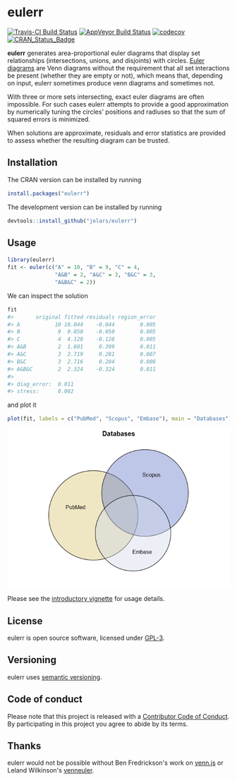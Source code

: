 
<!-- README.md is generated from README.Rmd. Please edit that file -->
eulerr
======

[![Travis-CI Build Status](https://travis-ci.org/jolars/eulerr.svg?branch=master)](https://travis-ci.org/jolars/eulerr) [![AppVeyor Build Status](https://ci.appveyor.com/api/projects/status/github/jolars/eulerr?branch=master&svg=true)](https://ci.appveyor.com/project/jolars/eulerr) [![codecov](https://codecov.io/gh/jolars/eulerr/branch/master/graph/badge.svg)](https://codecov.io/gh/jolars/eulerr) [![CRAN\_Status\_Badge](http://www.r-pkg.org/badges/version/eulerr)](https://cran.r-project.org/package=eulerr)

**eulerr** generates area-proportional euler diagrams that display set relationships (intersections, unions, and disjoints) with circles. [Euler diagrams](https://en.wikipedia.org/wiki/Euler_diagram) are Venn diagrams without the requirement that all set interactions be present (whether they are empty or not), which means that, depending on input, eulerr sometimes produce venn diagrams and sometimes not.

With three or more sets intersecting, exact euler diagrams are often impossible. For such cases eulerr attempts to provide a good approximation by numerically tuning the circles' positions and radiuses so that the sum of squared errors is minimized.

When solutions are approximate, residuals and error statistics are provided to assess whether the resulting diagram can be trusted.

Installation
------------

The CRAN version can be installed by running

``` r
install.packages("eulerr")
```

The development version can be installed by running

``` r
devtools::install_github("jolars/eulerr")
```

Usage
-----

``` r
library(eulerr)
fit <- euler(c("A" = 10, "B" = 9, "C" = 4,
               "A&B" = 2, "A&C" = 3, "B&C" = 3,
               "A&B&C" = 2))
```

We can inspect the solution

``` r
fit
#>       original fitted residuals region_error
#> A           10 10.044    -0.044        0.005
#> B            9  9.050    -0.050        0.005
#> C            4  4.128    -0.128        0.005
#> A&B          2  1.601     0.399        0.011
#> A&C          3  2.719     0.281        0.007
#> B&C          3  2.716     0.284        0.008
#> A&B&C        2  2.324    -0.324        0.011
#> 
#> diag_error:  0.011 
#> stress:      0.002
```

and plot it

``` r
plot(fit, labels = c("PubMed", "Scopus", "Embase"), main = "Databases")
```

![](README-plot_method-1.png)

Please see the [introductory vignette](https://CRAN.R-project.org/package=eulerr/vignettes/introduction.html) for usage details.

License
-------

eulerr is open source software, licensed under [GPL-3](LICENSE).

Versioning
----------

eulerr uses [semantic versioning](http://semver.org).

Code of conduct
---------------

Please note that this project is released with a [Contributor Code of Conduct](CONDUCT.md). By participating in this project you agree to abide by its terms.

Thanks
------

eulerr would not be possible without Ben Fredrickson's work on [venn.js](http://www.benfrederickson.com) or Leland Wilkinson's [venneuler](https://cran.r-project.org/package=venneuler).

